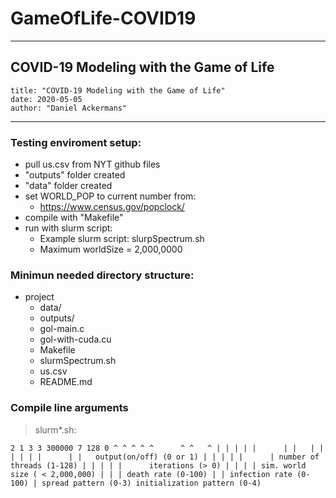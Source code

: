 # GameOfLife-COVID19
---
## COVID-19 Modeling with the Game of Life
	title: "COVID-19 Modeling with the Game of Life"
	date: 2020-05-05
	author: "Daniel Ackermans"
---

### Testing enviroment setup:
- pull us.csv from NYT github files
- "outputs" folder created
- "data" folder created
- set WORLD_POP to current number from: 
	* https://www.census.gov/popclock/
- compile with "Makefile"
- run with slurm script:
	* Example slurm script: slurpSpectrum.sh
	* Maximum worldSize = 2,000,0000

### Minimun needed directory structure:
- project
	- data/
	- outputs/
	- gol-main.c
	- gol-with-cuda.cu
	- Makefile
	- slurmSpectrum.sh
	- us.csv
	- README.md

### Compile line arguments 
> slurm*.sh:
> 
``
2 1 3 3 300000 7 128 0
^ ^ ^ ^ ^      ^ ^   ^
| | | | |      | |   |
| | | | |      | |   output(on/off) (0 or 1)
| | | | | 	   | number of threads (1-128)
| | | | |      iterations (> 0)
| | | | sim. world size ( < 2,000,000)
| | | death rate (0-100)
| | infection rate (0-100)
| spread pattern (0-3)
initialization pattern (0-4)
``
